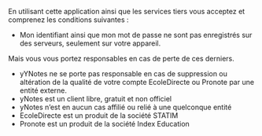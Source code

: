En utilisant cette application ainsi que les services tiers vous acceptez et comprenez les conditions suivantes :
- Mon identifiant ainsi que mon mot de passe ne sont pas enregistrés sur des serveurs, seulement sur votre appareil.

Mais vous vous portez responsables en cas de perte de ces derniers.
- yYNotes ne se porte pas responsable en cas de suppression ou altération de la qualité de votre compte EcoleDirecte ou Pronote par une entité externe.
- yNotes est un client libre, gratuit et non officiel
- yNotes n’est en aucun cas affilié ou relié à une quelconque entité
- EcoleDirecte est un produit de la société STATIM
- Pronote est un produit de la société Index Education
